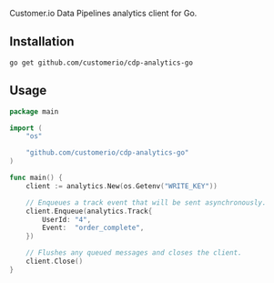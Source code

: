 Customer.io Data Pipelines analytics client for Go.

## Installation

```
go get github.com/customerio/cdp-analytics-go
```

## Usage

```go
package main

import (
    "os"

    "github.com/customerio/cdp-analytics-go"
)

func main() {
    client := analytics.New(os.Getenv("WRITE_KEY"))

    // Enqueues a track event that will be sent asynchronously.
    client.Enqueue(analytics.Track{
        UserId: "4",
        Event:  "order_complete",
    })

    // Flushes any queued messages and closes the client.
    client.Close()
}
```

